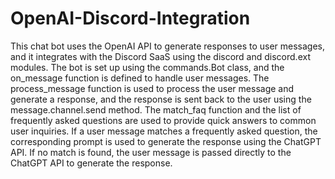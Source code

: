 # OpenAI-Discord-Integration

This chat bot uses the OpenAI API to generate responses to user messages, and it integrates with the Discord SaaS using the discord and discord.ext modules. The bot is set up using the commands.Bot class, and the on_message function is defined to handle user messages. The process_message function is used to process the user message and generate a response, and the response is sent back to the user using the message.channel.send method.
The match_faq function and the list of frequently asked questions are used to provide quick answers to common user inquiries. If a user message matches a frequently asked question, the corresponding prompt is used to generate the response using the ChatGPT API. If no match is found, the user message is passed directly to the ChatGPT API to generate the response.
